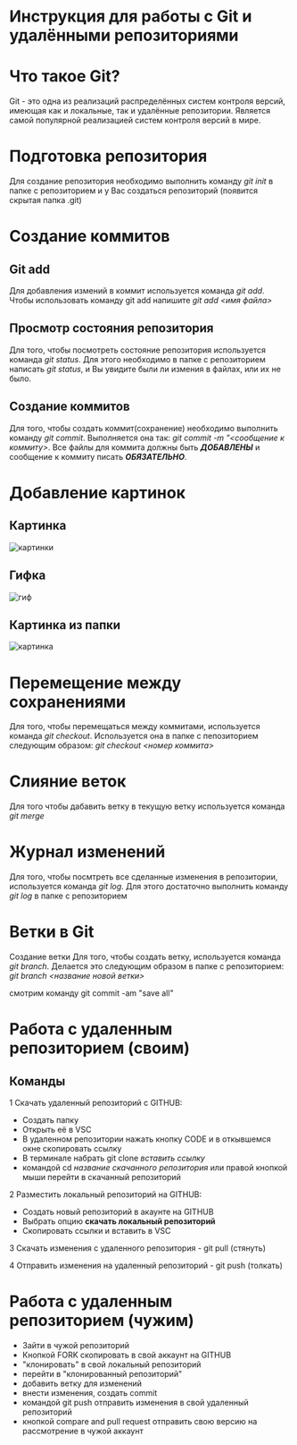 # Инструкция для работы с Git и удалёнными репозиториями
# Что такое Git?
Git - это одна из реализаций распределённых систем контроля версий, имеющая как и локальные, так и удалённые репозитории. Является самой популярной реализацией систем контроля версий в мире.
# Подготовка репозитория
Для создание репозитория необходимо выполнить команду _git init_ в папке с репозиторием и у Вас создаться репозиторий (появится скрытая папка .git)

# Создание коммитов
## Git add
Для добавления измений в коммит используется команда *git add*. Чтобы использовать команду git add напишите *git add <имя файла>*

Просмотр состояния репозитория
---
Для того, чтобы посмотреть состояние репозитория используется команда *git status*. Для этого необходимо в папке с репозиторием написать *git status*, и Вы увидите были ли измения в файлах, или их не было.

## Создание коммитов
Для того, чтобы создать коммит(сохранение) необходимо выполнить команду *git commit*. Выполняется она так: *git commit -m "<сообщение к коммиту>*. Все файлы для коммита должны быть ***ДОБАВЛЕНЫ*** и сообщение к коммиту писать ***ОБЯЗАТЕЛЬНО***.

# Добавление картинок
## Картинка
   ![картинки](https://miro.medium.com/max/1400/1*vlDY5078rLn0dFQWbdAKUA.png)
## Гифка
   ![гиф](https://raw.githubusercontent.com/nadehi18/battery-wallpaper-windows/master/preview/charging.gif)
## Картинка из папки
   ![картинка](1_S-_fv45WT4MgqtnPVsxtHQ.jpeg)

# Перемещение между сохранениями
Для того, чтобы перемещаться между коммитами, используется команда *git checkout*. Используется она в папке с пепозиторием следующим образом: *git checkout <номер коммита>*
# Слияние веток
Для того чтобы дабавить ветку в текущую ветку используется команда *git merge*
# Журнал изменений
Для того, чтобы посмтреть все сделанные изменения в репозитории, используется команда _git log_. Для этого достаточно выполнить команду _git log_ в папке с репозиторием
# Ветки в Git
Создание ветки
Для того, чтобы создать ветку, используется команда *git branch*. Делается это следующим образом в папке с репозиторием: *git branch <название новой ветки>*

смотрим команду git commit -am "save all"

# Работа с удаленным репозиторием (своим)

## Команды

1 Скачать удаленный репозиторий с GITHUB:

* Создать папку
* Открыть её в VSC
* В удаленном репозитории нажать кнопку CODE и в откывшемся окне скопировать ссылку
* В терминале набрать git clone *вставить ссылку*
* командой cd *название скачанного репозитория* или правой кнопкой мыши перейти в скачанный репозиторий

2 Разместить локальный репозиторий на GITHUB:

* Создать новый репозиторий в акаунте на GITHUB
* Выбрать опцию **скачать локальный репозиторий**
* Скопировать ссылки и вставить в VSC


3 Скачать изменения с удаленного репозитория - git pull (стянуть)

4 Отправить изменения на удаленный репозиторий - git push (толкать)

# Работа с удаленным репозиторием (чужим)
* Зайти в чужой репозиторий
* Кнопкой FORK скопировать в свой аккаунт на GITHUB
* "клонировать" в свой локальный репозиторий
* перейти в "клонированный репозиторий"
* добавить ветку для изменений
* внести изменения, создать commit
* командой git push отправить изменения в свой удаленный репозиторий
* кнопкой compare and pull request отправить свою версию на рассмотрение в чужой аккаунт

